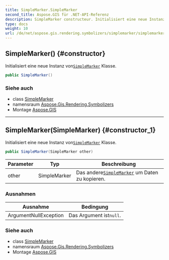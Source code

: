 ```yaml
---
title: SimpleMarker.SimpleMarker
second_title: Aspose.GIS für .NET-API-Referenz
description: SimpleMarker constructeur. Initialisiert eine neue Instanz vonSimpleMarker Klasse.
type: docs
weight: 10
url: /de/net/aspose.gis.rendering.symbolizers/simplemarker/simplemarker/
---
```

## SimpleMarker() {#constructor}

Initialisiert eine neue Instanz von[`SimpleMarker`](../) Klasse.

```csharp
public SimpleMarker()
```

### Siehe auch

* class [SimpleMarker](../)
* namensraum [Aspose.Gis.Rendering.Symbolizers](../../simplemarker/)
* Montage [Aspose.GIS](../../../)

---

## SimpleMarker(SimpleMarker) {#constructor_1}

Initialisiert eine neue Instanz von[`SimpleMarker`](../) Klasse.

```csharp
public SimpleMarker(SimpleMarker other)
```

| Parameter | Typ | Beschreibung |
| --- | --- | --- |
| other | SimpleMarker | Das andere[`SimpleMarker`](../) um Daten zu kopieren. |

### Ausnahmen

| Ausnahme | Bedingung |
| --- | --- |
| ArgumentNullException | Das Argument ist`null`. |

### Siehe auch

* class [SimpleMarker](../)
* namensraum [Aspose.Gis.Rendering.Symbolizers](../../simplemarker/)
* Montage [Aspose.GIS](../../../)


